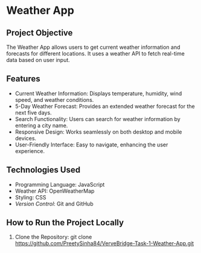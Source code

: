 # Weather App

## Project Objective
The Weather App allows users to get current weather information and forecasts for different locations. It uses a weather API to fetch real-time data based on user input.

## Features
- Current Weather Information: Displays temperature, humidity, wind speed, and weather conditions.
- 5-Day Weather Forecast: Provides an extended weather forecast for the next five days.
- Search Functionality: Users can search for weather information by entering a city name.
- Responsive Design: Works seamlessly on both desktop and mobile devices.
- User-Friendly Interface: Easy to navigate, enhancing the user experience.

## Technologies Used
- Programming Language: JavaScript
- Weather API: OpenWeatherMap 
- Styling: CSS
- *Version Control*: Git and GitHub

## How to Run the Project Locally
1. Clone the Repository: 
   git clone <https://github.com/PreetySinha84/VerveBridge-Task-1-Weather-App.git>
